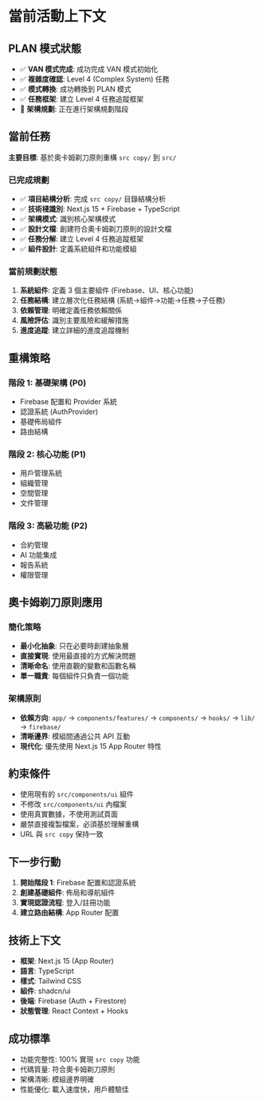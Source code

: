 # 當前活動上下文

## PLAN 模式狀態
- ✅ **VAN 模式完成**: 成功完成 VAN 模式初始化
- ✅ **複雜度確認**: Level 4 (Complex System) 任務
- ✅ **模式轉換**: 成功轉換到 PLAN 模式
- ✅ **任務框架**: 建立 Level 4 任務追蹤框架
- 🔄 **架構規劃**: 正在進行架構規劃階段

## 當前任務
**主要目標**: 基於奧卡姆剃刀原則重構 `src copy/` 到 `src/`

### 已完成規劃
- ✅ **項目結構分析**: 完成 `src copy/` 目錄結構分析
- ✅ **技術棧識別**: Next.js 15 + Firebase + TypeScript
- ✅ **架構模式**: 識別核心架構模式
- ✅ **設計文檔**: 創建符合奧卡姆剃刀原則的設計文檔
- ✅ **任務分解**: 建立 Level 4 任務追蹤框架
- ✅ **組件設計**: 定義系統組件和功能模組

### 當前規劃狀態
1. **系統組件**: 定義 3 個主要組件 (Firebase、UI、核心功能)
2. **任務結構**: 建立層次化任務結構 (系統→組件→功能→任務→子任務)
3. **依賴管理**: 明確定義任務依賴關係
4. **風險評估**: 識別主要風險和緩解措施
5. **進度追蹤**: 建立詳細的進度追蹤機制

## 重構策略

### 階段 1: 基礎架構 (P0)
- Firebase 配置和 Provider 系統
- 認證系統 (AuthProvider)
- 基礎佈局組件
- 路由結構

### 階段 2: 核心功能 (P1)
- 用戶管理系統
- 組織管理
- 空間管理
- 文件管理

### 階段 3: 高級功能 (P2)
- 合約管理
- AI 功能集成
- 報告系統
- 權限管理

## 奧卡姆剃刀原則應用

### 簡化策略
- **最小化抽象**: 只在必要時創建抽象層
- **直接實現**: 使用最直接的方式解決問題
- **清晰命名**: 使用直觀的變數和函數名稱
- **單一職責**: 每個組件只負責一個功能

### 架構原則
- **依賴方向**: `app/` → `components/features/` → `components/` → `hooks/` → `lib/` → `firebase/`
- **清晰邊界**: 模組間通過公共 API 互動
- **現代化**: 優先使用 Next.js 15 App Router 特性

## 約束條件
- 使用現有的 `src/components/ui` 組件
- 不修改 `src/components/ui` 內檔案
- 使用真實數據，不使用測試頁面
- 嚴禁直接複製檔案，必須基於理解重構
- URL 與 `src copy` 保持一致

## 下一步行動
1. **開始階段 1**: Firebase 配置和認證系統
2. **創建基礎組件**: 佈局和導航組件
3. **實現認證流程**: 登入/註冊功能
4. **建立路由結構**: App Router 配置

## 技術上下文
- **框架**: Next.js 15 (App Router)
- **語言**: TypeScript
- **樣式**: Tailwind CSS
- **組件**: shadcn/ui
- **後端**: Firebase (Auth + Firestore)
- **狀態管理**: React Context + Hooks

## 成功標準
- 功能完整性: 100% 實現 `src copy` 功能
- 代碼質量: 符合奧卡姆剃刀原則
- 架構清晰: 模組邊界明確
- 性能優化: 載入速度快，用戶體驗佳